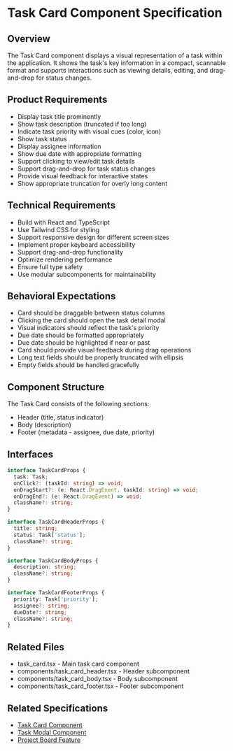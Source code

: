# Task Card Component Specification

## Overview
The Task Card component displays a visual representation of a task within the application. It shows the task's key information in a compact, scannable format and supports interactions such as viewing details, editing, and drag-and-drop for status changes.

## Product Requirements
- Display task title prominently
- Show task description (truncated if too long)
- Indicate task priority with visual cues (color, icon)
- Show task status
- Display assignee information
- Show due date with appropriate formatting
- Support clicking to view/edit task details
- Support drag-and-drop for task status changes
- Provide visual feedback for interactive states
- Show appropriate truncation for overly long content

## Technical Requirements
- Build with React and TypeScript
- Use Tailwind CSS for styling
- Support responsive design for different screen sizes
- Implement proper keyboard accessibility
- Support drag-and-drop functionality
- Optimize rendering performance
- Ensure full type safety
- Use modular subcomponents for maintainability

## Behavioral Expectations
- Card should be draggable between status columns
- Clicking the card should open the task detail modal
- Visual indicators should reflect the task's priority
- Due date should be formatted appropriately
- Due date should be highlighted if near or past
- Card should provide visual feedback during drag operations
- Long text fields should be properly truncated with ellipsis
- Empty fields should be handled gracefully

## Component Structure
The Task Card consists of the following sections:
- Header (title, status indicator)
- Body (description)
- Footer (metadata - assignee, due date, priority)

## Interfaces
```typescript
interface TaskCardProps {
  task: Task;
  onClick?: (taskId: string) => void;
  onDragStart?: (e: React.DragEvent, taskId: string) => void;
  onDragEnd?: (e: React.DragEvent) => void;
  className?: string;
}

interface TaskCardHeaderProps {
  title: string;
  status: Task['status'];
  className?: string;
}

interface TaskCardBodyProps {
  description: string;
  className?: string;
}

interface TaskCardFooterProps {
  priority: Task['priority'];
  assignee?: string;
  dueDate?: string;
  className?: string;
}
```

## Related Files
- task_card.tsx - Main task card component
- components/task_card_header.tsx - Header subcomponent
- components/task_card_body.tsx - Body subcomponent
- components/task_card_footer.tsx - Footer subcomponent

## Related Specifications
- [Task Card Component](./components/task_card_header.tsx.spec.md)
- [Task Modal Component](../task_modal/features.spec.md)
- [Project Board Feature](../../../features/project_board/features.spec.md)
